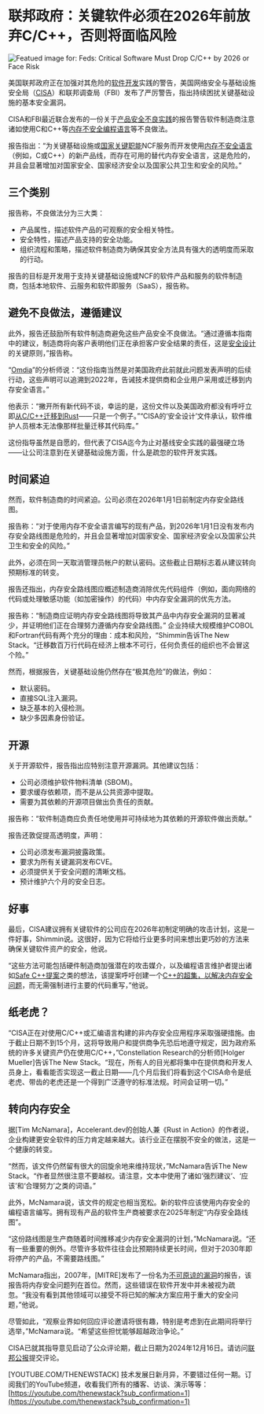 # 联邦政府：关键软件必须在2026年前放弃C/C++，否则将面临风险

![Featued image for: Feds: Critical Software Must Drop C/C++ by 2026 or Face Risk](https://cdn.thenewstack.io/media/2024/10/543f458a-getty-images-bxeiwnalzai-unsplash-1024x683.jpg)

美国联邦政府正在加强对其危险的[软件开发](https://thenewstack.io/software-development/)实践的警告，美国网络安全与基础设施安全局（[CISA](https://thenewstack.io/who-should-be-responsible-for-software-security/)）和联邦调查局（FBI）发布了严厉警告，指出持续困扰关键基础设施的基本安全漏洞。

CISA和FBI最近联合发布的一份关于[产品安全不良实践](https://www.cisa.gov/resources-tools/resources/product-security-bad-practices)的报告警告软件制造商注意诸如使用C和C++等[内存不安全编程语言](https://thenewstack.io/out-with-c-and-c-in-with-memory-safety/)等不良做法。

报告指出：“为关键基础设施或[国家关键职能](https://thenewstack.io/white-house-warns-against-using-memory-unsafe-languages/)NCF服务而开发使用[内存不安全语言](https://thenewstack.io/white-house-warns-against-using-memory-unsafe-languages/)（例如，C或C++）的新产品线，而存在可用的替代内存安全语言，这是危险的，并且会显著增加对国家安全、国家经济安全以及国家公共卫生和安全的风险。”


## 三个类别

报告称，不良做法分为三大类：

- 产品属性，描述软件产品的可观察的安全相关特性。
- 安全特性，描述产品支持的安全功能。
- 组织流程和策略，描述软件制造商为确保其安全方法具有强大的透明度而采取的行动。

报告的目标是开发用于支持关键基础设施或NCF的软件产品和服务的软件制造商，包括本地软件、云服务和软件即服务（SaaS），报告称。


## 避免不良做法，遵循建议

此外，报告还鼓励所有软件制造商避免这些产品安全不良做法。“通过遵循本指南中的建议，制造商将向客户表明他们正在承担客户安全结果的责任，这是[安全设计](https://www.cisa.gov/securebydesign)的关键原则，”报告称。

“[Omdia](https://omdia.tech.informa.com/)”的分析师说：“这份指南当然是对美国政府此前就此问题发表声明的后续行动，这些声明可以追溯到2022年，告诫技术提供商和企业用户采用或迁移到内存安全语言。”

他表示：“撇开所有新代码不谈，幸运的是，这份文件以及美国政府都没有呼吁立即[从C/C++迁移到Rust](https://thenewstack.io/can-darpas-tractor-pull-c-to-rust-for-memory-safe-overhaul/)——只是一个例子。”“CISA的‘安全设计’文件承认，软件维护人员根本无法像那样批量迁移其代码库。”

这份指导虽然是自愿的，但代表了CISA迄今为止对基线安全实践的最强硬立场——让公司注意到在关键基础设施方面，什么是疏忽的软件开发实践。


## 时间紧迫

然而，软件制造商的时间紧迫。公司必须在2026年1月1日前制定内存安全路线图。

报告称：“对于使用内存不安全语言编写的现有产品，到2026年1月1日没有发布内存安全路线图是危险的，并且会显著增加对国家安全、国家经济安全以及国家公共卫生和安全的风险。”

此外，必须在同一天取消管理员帐户的默认密码。这些截止日期标志着从建议转向预期标准的转变。

报告还指出，内存安全路线图应概述制造商消除优先代码组件（例如，面向网络的代码或处理敏感功能（如加密操作）的代码）中内存安全漏洞的优先方法。

报告称：“制造商应证明内存安全路线图将导致其产品中内存安全漏洞的显著减少，并证明他们正在合理努力遵循内存安全路线图。”
企业持续大规模维护COBOL和Fortran代码有两个充分的理由：成本和风险，“Shimmin告诉The New Stack。“迁移数百万行代码在经济上根本不可行，任何负责任的组织也不会冒这个险。”

然而，根据报告，关键基础设施仍然存在“极其危险”的做法，例如：

- 默认密码。
- 直接SQL注入漏洞。
- 缺乏基本的入侵检测。
- 缺少多因素身份验证。

## 开源

关于开源软件，报告指出应特别注意开源漏洞。其他建议包括：

- 公司必须维护软件物料清单 (SBOM)。
- 要求缓存依赖项，而不是从公共资源中提取。
- 需要为其依赖的开源项目做出负责任的贡献。

报告称：“软件制造商应负责任地使用并可持续地为其依赖的开源软件做出贡献。”

报告还敦促提高透明度，声明：

- 公司必须发布漏洞披露政策。
- 要求为所有关键漏洞发布CVE。
- 必须提供关于安全问题的清晰文档。
- 预计维护六个月的安全日志。

## 好事

最后，CISA建议拥有关键软件的公司应在2026年初制定明确的攻击计划，这是一件好事，Shimmin说。这很好，因为它将给行业更多时间来想出更巧妙的方法来确保关键软件资产的安全，他说。

“这些方法可能包括硬件制造商加强潜在的攻击媒介，以及编程语言维护者提出诸如[Safe C++提案](https://safecpp.org/P3390R0.html)之类的想法，该提案呼吁创建一个[C++的超集，以解决内存安全问题](https://thenewstack.io/can-the-safe-c-proposal-copy-rusts-memory-safety)，而无需强制进行主要的代码重写，”他说。

## 纸老虎？

“CISA正在对使用C/C++或汇编语言构建的非内存安全应用程序采取强硬措施。由于截止日期不到15个月，这将导致用户和提供商争先恐后地遵守规定，因为政府系统的许多关键资产仍在使用C/C++，”Constellation Research的分析师[Holger Mueller]告诉The New Stack。“现在，所有人的目光都将集中在提供商和开发人员身上，看看能否实现这一截止日期——几个月后我们将看到这个CISA命令是纸老虎、带齿的老虎还是一个得到广泛遵守的标准法规。时间会证明一切。”

## 转向内存安全

据[Tim McNamara]，Accelerant.dev的创始人兼《Rust in Action》的作者说，企业构建更安全软件的压力肯定越来越大。该行业正在摆脱不安全的做法，这是一个健康的转变。

“然而，该文件仍然留有很大的回旋余地来维持现状，”McNamara告诉The New Stack。“作者显然很注意不要越权。请注意，文本中使用了诸如‘强烈建议’、‘应该’和‘合理努力’之类的词语。”

此外，McNamara说，该文件的规定也相当宽松。新的软件应该使用内存安全的编程语言编写。拥有现有产品的软件生产商被要求在2025年制定“内存安全路线图”。

“这份路线图是生产商随着时间推移减少内存安全漏洞的计划，”McNamara说。“还有一些重要的例外。尽管许多软件往往会比预期持续更长时间，但对于2030年即将停产的产品，不需要路线图。”

McNamara指出，2007年，[MITRE]发布了一份名为[不可原谅的漏洞](https://cwe.mitre.org/documents/unforgivable_vulns/unforgivable.pdf)的报告，该报告将内存安全问题列在首位。然而，这些错误在软件开发中并未被视为疏忽。“我没有看到其他领域可以接受不将已知的解决方案应用于重大的安全问题，”他说。

尽管如此，“观察业界如何回应评论邀请将很有趣，特别是考虑到在此期间将举行选举，”McNamara说。“希望这些担忧能够超越政治争论。”

CISA已就其指导意见启动了公众评论期，截止日期为2024年12月16日。请访问[联邦公报](https://www.federalregister.gov/documents/2024/10/29/2024-25078/request-for-comment-on-product-security-bad-practices-guidance)提交评论。

[YOUTUBE.COM/THENEWSTACK]
技术发展日新月异，不要错过任何一期。订阅我们的YouTube频道，收看我们所有的播客、访谈、演示等等：[https://youtube.com/thenewstack?sub_confirmation=1](https://youtube.com/thenewstack?sub_confirmation=1)